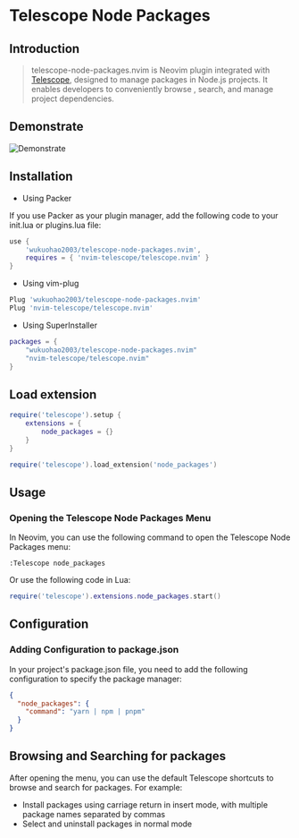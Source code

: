 # Telescope Node Packages

## Introduction

> telescope-node-packages.nvim is Neovim plugin integrated with [Telescope](https://github.com/nvim-telescope/telescope.nvim),
> designed to manage packages in Node.js projects. It enables developers to
> conveniently browse , search, and manage project dependencies.

## Demonstrate

![Demonstrate](./telescope-node-packages.gif)

## Installation

- Using Packer

If you use Packer as your plugin manager, add the following code to your init.lua or plugins.lua file:

```lua
use {
    'wukuohao2003/telescope-node-packages.nvim',
    requires = { 'nvim-telescope/telescope.nvim' }
}
```

- Using vim-plug

```lua
Plug 'wukuohao2003/telescope-node-packages.nvim'
Plug 'nvim-telescope/telescope.nvim'
```

- Using SuperInstaller

```lua
packages = {
    "wukuohao2003/telescope-node-packages.nvim"
    "nvim-telescope/telescope.nvim"
}
```

## Load extension

```lua
require('telescope').setup {
    extensions = {
        node_packages = {}
    }
}

require('telescope').load_extension('node_packages')
```

## Usage

### Opening the Telescope Node Packages Menu

In Neovim, you can use the following command to open the Telescope Node Packages menu:

```vim
:Telescope node_packages
```

Or use the following code in Lua:

```lua
require('telescope').extensions.node_packages.start()
```

## Configuration

### Adding Configuration to package.json

In your project's package.json file, you need to add the following configuration to specify the package manager:

```json
{
  "node_packages": {
    "command": "yarn | npm | pnpm"
  }
}
```

## Browsing and Searching for packages

After opening the menu, you can use the default Telescope shortcuts to browse and search for packages. For example:

- Install packages using carriage return in insert mode, with multiple package names separated by commas
- Select and uninstall packages in normal mode
